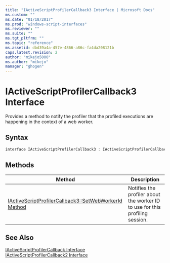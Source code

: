 ```yaml
---
title: "IActiveScriptProfilerCallback3 Interface | Microsoft Docs"
ms.custom: ""
ms.date: "01/18/2017"
ms.prod: "windows-script-interfaces"
ms.reviewer: ""
ms.suite: ""
ms.tgt_pltfrm: ""
ms.topic: "reference"
ms.assetid: dbd39a4a-457e-4866-a86c-fa4da208121b
caps.latest.revision: 2
author: "mikejo5000"
ms.author: "mikejo"
manager: "ghogen"
---
```

# IActiveScriptProfilerCallback3 Interface
Provides a method to notify the profiler that the profiled executions are happening in the context of a web worker.  
  
## Syntax  
  
```cpp
interface IActiveScriptProfilerCallback3 : IActiveScriptProfilerCallback2  
```  
  
## Methods  
  
|Method|Description|  
|------------|-----------------|  
|[IActiveScriptProfilerCallback3::SetWebWorkerId Method](../../winscript/reference/iactivescriptprofilercallback3-setwebworkerid-method.md)|Notifies the profiler about the worker ID to use for this profiling session.|  
  
## See Also  
 [IActiveScriptProfilerCallback Interface](../../winscript/reference/iactivescriptprofilercallback-interface.md)   
 [IActiveScriptProfilerCallback2 Interface](../../winscript/reference/iactivescriptprofilercallback2-interface.md)